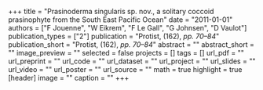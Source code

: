 +++
title = "Prasinoderma singularis sp. nov., a solitary coccoid prasinophyte from the South East Pacific Ocean"
date = "2011-01-01"
authors = ["F Jouenne", "W Eikrem", "F Le Gall", "G Johnsen", "D Vaulot"]
publication_types = ["2"]
publication = "Protist, (162), _pp. 70–84_"
publication_short = "Protist, (162), _pp. 70–84_"
abstract = ""
abstract_short = ""
image_preview = ""
selected = false
projects = []
tags = []
url_pdf = ""
url_preprint = ""
url_code = ""
url_dataset = ""
url_project = ""
url_slides = ""
url_video = ""
url_poster = ""
url_source = ""
math = true
highlight = true
[header]
image = ""
caption = ""
+++
